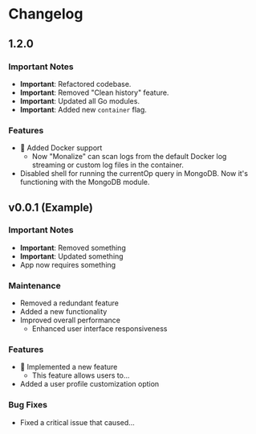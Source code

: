 # Changelog

## 1.2.0

### Important Notes

- **Important**: Refactored codebase.
- **Important**: Removed "Clean history" feature.
- **Important**: Updated all Go modules.
- **Important**: Added new `container` flag.

### Features

- :tada: Added Docker support
    - Now "Monalize" can scan logs from the default Docker log streaming or custom log files in the container.
- Disabled shell for running the currentOp query in MongoDB. Now it's functioning with the MongoDB module.


## v0.0.1 (Example)

### Important Notes

- **Important**: Removed something
- **Important**: Updated something
- App now requires something

### Maintenance

- Removed a redundant feature
- Added a new functionality
- Improved overall performance
    - Enhanced user interface responsiveness

### Features

- :tada: Implemented a new feature
    - This feature allows users to...
- Added a user profile customization option

### Bug Fixes

- Fixed a critical issue that caused...